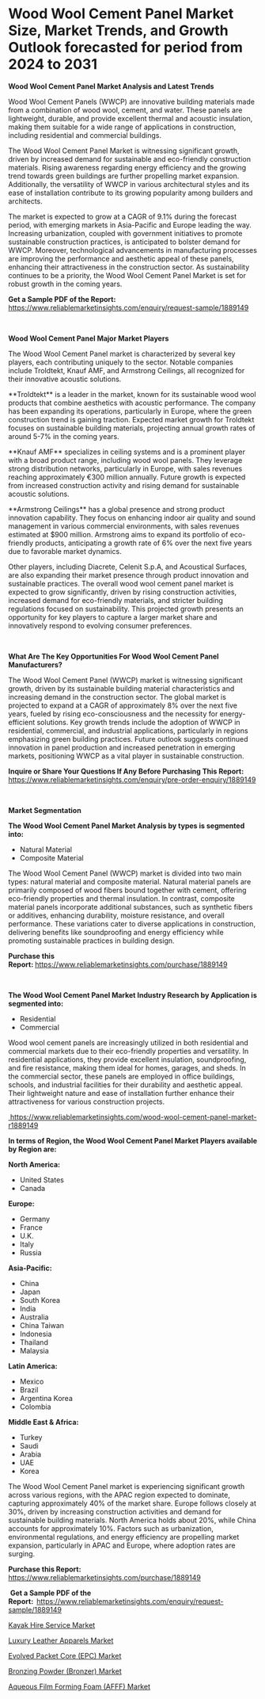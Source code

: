 <p><h1>Wood Wool Cement Panel Market Size, Market Trends, and Growth Outlook forecasted for period from 2024 to 2031</h1></p><p><strong>Wood Wool Cement Panel Market Analysis and Latest Trends</strong></p>
<p><p>Wood Wool Cement Panels (WWCP) are innovative building materials made from a combination of wood wool, cement, and water. These panels are lightweight, durable, and provide excellent thermal and acoustic insulation, making them suitable for a wide range of applications in construction, including residential and commercial buildings.</p><p>The Wood Wool Cement Panel Market is witnessing significant growth, driven by increased demand for sustainable and eco-friendly construction materials. Rising awareness regarding energy efficiency and the growing trend towards green buildings are further propelling market expansion. Additionally, the versatility of WWCP in various architectural styles and its ease of installation contribute to its growing popularity among builders and architects.</p><p>The market is expected to grow at a CAGR of 9.1% during the forecast period, with emerging markets in Asia-Pacific and Europe leading the way. Increasing urbanization, coupled with government initiatives to promote sustainable construction practices, is anticipated to bolster demand for WWCP. Moreover, technological advancements in manufacturing processes are improving the performance and aesthetic appeal of these panels, enhancing their attractiveness in the construction sector. As sustainability continues to be a priority, the Wood Wool Cement Panel Market is set for robust growth in the coming years.</p></p>
<p><strong>Get a Sample PDF of the Report:&nbsp;</strong> <a href="https://www.reliablemarketinsights.com/enquiry/request-sample/1889149?utm_campaign=1619&utm_medium=2&utm_source=Github&utm_content=ia&utm_term=24102024&utm_id=wood-wool-cement-panel">https://www.reliablemarketinsights.com/enquiry/request-sample/1889149</a></p>
<p>&nbsp;</p>
<p><strong>Wood Wool Cement Panel Major Market Players</strong></p>
<p><p>The Wood Wool Cement Panel market is characterized by several key players, each contributing uniquely to the sector. Notable companies include Troldtekt, Knauf AMF, and Armstrong Ceilings, all recognized for their innovative acoustic solutions.</p><p>**Troldtekt** is a leader in the market, known for its sustainable wood wool products that combine aesthetics with acoustic performance. The company has been expanding its operations, particularly in Europe, where the green construction trend is gaining traction. Expected market growth for Troldtekt focuses on sustainable building materials, projecting annual growth rates of around 5-7% in the coming years.</p><p>**Knauf AMF** specializes in ceiling systems and is a prominent player with a broad product range, including wood wool panels. They leverage strong distribution networks, particularly in Europe, with sales revenues reaching approximately €300 million annually. Future growth is expected from increased construction activity and rising demand for sustainable acoustic solutions.</p><p>**Armstrong Ceilings** has a global presence and strong product innovation capability. They focus on enhancing indoor air quality and sound management in various commercial environments, with sales revenues estimated at $900 million. Armstrong aims to expand its portfolio of eco-friendly products, anticipating a growth rate of 6% over the next five years due to favorable market dynamics.</p><p>Other players, including Diacrete, Celenit S.p.A, and Acoustical Surfaces, are also expanding their market presence through product innovation and sustainable practices. The overall wood wool cement panel market is expected to grow significantly, driven by rising construction activities, increased demand for eco-friendly materials, and stricter building regulations focused on sustainability. This projected growth presents an opportunity for key players to capture a larger market share and innovatively respond to evolving consumer preferences.</p></p>
<p>&nbsp;</p>
<p><strong>What Are The Key Opportunities For Wood Wool Cement Panel Manufacturers?</strong></p>
<p><p>The Wood Wool Cement Panel (WWCP) market is witnessing significant growth, driven by its sustainable building material characteristics and increasing demand in the construction sector. The global market is projected to expand at a CAGR of approximately 8% over the next five years, fueled by rising eco-consciousness and the necessity for energy-efficient solutions. Key growth trends include the adoption of WWCP in residential, commercial, and industrial applications, particularly in regions emphasizing green building practices. Future outlook suggests continued innovation in panel production and increased penetration in emerging markets, positioning WWCP as a vital player in sustainable construction.</p></p>
<p><strong>Inquire or Share Your Questions If Any Before Purchasing This Report:</strong> <a href="https://www.reliablemarketinsights.com/enquiry/pre-order-enquiry/1889149?utm_campaign=1619&utm_medium=2&utm_source=Github&utm_content=ia&utm_term=24102024&utm_id=wood-wool-cement-panel">https://www.reliablemarketinsights.com/enquiry/pre-order-enquiry/1889149</a></p>
<p>&nbsp;</p>
<p><strong>Market Segmentation</strong></p>
<p><strong>The Wood Wool Cement Panel Market Analysis by types is segmented into:</strong></p>
<p><ul><li>Natural Material</li><li>Composite Material</li></ul></p>
<p><p>The Wood Wool Cement Panel (WWCP) market is divided into two main types: natural material and composite material. Natural material panels are primarily composed of wood fibers bound together with cement, offering eco-friendly properties and thermal insulation. In contrast, composite material panels incorporate additional substances, such as synthetic fibers or additives, enhancing durability, moisture resistance, and overall performance. These variations cater to diverse applications in construction, delivering benefits like soundproofing and energy efficiency while promoting sustainable practices in building design.</p></p>
<p><strong>Purchase this Report:&nbsp;</strong><a href="https://www.reliablemarketinsights.com/purchase/1889149?utm_campaign=1619&utm_medium=2&utm_source=Github&utm_content=ia&utm_term=24102024&utm_id=wood-wool-cement-panel">https://www.reliablemarketinsights.com/purchase/1889149</a></p>
<p>&nbsp;</p>
<p><strong>The Wood Wool Cement Panel Market Industry Research by Application is segmented into:</strong></p>
<p><ul><li>Residential</li><li>Commercial</li></ul></p>
<p><p>Wood wool cement panels are increasingly utilized in both residential and commercial markets due to their eco-friendly properties and versatility. In residential applications, they provide excellent insulation, soundproofing, and fire resistance, making them ideal for homes, garages, and sheds. In the commercial sector, these panels are employed in office buildings, schools, and industrial facilities for their durability and aesthetic appeal. Their lightweight nature and ease of installation further enhance their attractiveness for various construction projects.</p></p>
<p><a href="https://www.reliablemarketinsights.com/wood-wool-cement-panel-market-r1889149?utm_campaign=1619&utm_medium=2&utm_source=Github&utm_content=ia&utm_term=24102024&utm_id=wood-wool-cement-panel">&nbsp;https://www.reliablemarketinsights.com/wood-wool-cement-panel-market-r1889149</a></p>
<p><strong>In terms of Region, the Wood Wool Cement Panel Market Players available by Region are:</strong></p>
<p>
    <p> <strong> North America: </strong>
        <ul>
            <li>United States</li>
            <li>Canada</li>
        </ul>
        </p> 
    <p> <strong> Europe: </strong>
        <ul>
            <li>Germany</li>
            <li>France</li>
            <li>U.K.</li>
            <li>Italy</li>
            <li>Russia</li>
        </ul>
        </p> 
    <p> <strong> Asia-Pacific: </strong>
        <ul>
            <li>China</li>
            <li>Japan</li>
            <li>South Korea</li>
            <li>India</li>
            <li>Australia</li>
            <li>China Taiwan</li>
            <li>Indonesia</li>
            <li>Thailand</li>
            <li>Malaysia</li>
        </ul>
        </p> 
    <p> <strong> Latin America: </strong>
        <ul>
            <li>Mexico</li>
            <li>Brazil</li>
            <li>Argentina Korea</li>
            <li>Colombia</li>
        </ul>
        </p> 
    <p> <strong> Middle East & Africa: </strong>
        <ul>
            <li>Turkey</li>
            <li>Saudi</li>
            <li>Arabia</li>
            <li>UAE</li>
            <li>Korea</li>
        </ul>
    </p>
    </p>
<p><p>The Wood Wool Cement Panel market is experiencing significant growth across various regions, with the APAC region expected to dominate, capturing approximately 40% of the market share. Europe follows closely at 30%, driven by increasing construction activities and demand for sustainable building materials. North America holds about 20%, while China accounts for approximately 10%. Factors such as urbanization, environmental regulations, and energy efficiency are propelling market expansion, particularly in APAC and Europe, where adoption rates are surging.</p></p>
<p><strong>Purchase this Report: </strong><a href="https://www.reliablemarketinsights.com/purchase/1889149?utm_campaign=1619&utm_medium=2&utm_source=Github&utm_content=ia&utm_term=24102024&utm_id=wood-wool-cement-panel">https://www.reliablemarketinsights.com/purchase/1889149</a></p>
<p>&nbsp;<strong>Get a Sample PDF of the Report:&nbsp;&nbsp;</strong><a href="https://www.reliablemarketinsights.com/enquiry/request-sample/1889149?utm_campaign=1619&utm_medium=2&utm_source=Github&utm_content=ia&utm_term=24102024&utm_id=wood-wool-cement-panel">https://www.reliablemarketinsights.com/enquiry/request-sample/1889149</a></p>
<p><strong></strong></p>
<p><p><a href="https://github.com/KamrulHadi87/Market-Research-Report-List-1/blob/main/kayak-hire-service-market.md?utm_campaign=1619&utm_medium=2&utm_source=Github&utm_content=ia&utm_term=24102024&utm_id=wood-wool-cement-panel">Kayak Hire Service Market</a></p><p><a href="https://www.linkedin.com/pulse/luxury-leather-apparels-market-trends-detailed-study-its-segmentation-qbqcf?utm_campaign=1619&utm_medium=2&utm_source=Github&utm_content=ia&utm_term=24102024&utm_id=wood-wool-cement-panel">Luxury Leather Apparels Market</a></p><p><a href="https://www.linkedin.com/pulse/emerging-trends-evolved-packet-core-epc-market-detailed-overview-ef2lf?utm_campaign=1619&utm_medium=2&utm_source=Github&utm_content=ia&utm_term=24102024&utm_id=wood-wool-cement-panel">Evolved Packet Core (EPC) Market</a></p><p><a href="https://www.linkedin.com/pulse/bronzing-powder-bronzer-market-indicators-size-regional-breakdown-kw6vf?utm_campaign=1619&utm_medium=2&utm_source=Github&utm_content=ia&utm_term=24102024&utm_id=wood-wool-cement-panel">Bronzing Powder (Bronzer) Market</a></p><p><a href="https://www.linkedin.com/pulse/in-depth-aqueous-film-forming-foam-afff-market-review-size-en2wc?utm_campaign=1619&utm_medium=2&utm_source=Github&utm_content=ia&utm_term=24102024&utm_id=wood-wool-cement-panel">Aqueous Film Forming Foam (AFFF) Market</a></p></p>